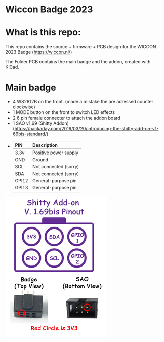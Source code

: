 # Wiccon Badge 2023

# What is this repo: 
  This repo contains the source + firmware + PCB design for the WICCON 2023 Badge (https://wiccon.nl/)

  The Folder PCB contains the main badge and the addon, created with KiCad.
  # Main badge
  * 4 WS2812B on the front. (made a mistake the are adressed counter clockwise)
  * 1 MODE button on the front to switch LED effects
  * 2 6 pin female connecter to attach the addon board
  * 1 SAO v1.69 (Shitty Addon) (https://hackaday.com/2019/03/20/introducing-the-shitty-add-on-v1-69bis-standard/)
  * |  PIN  |      Description      |
    |-------|-----------------------|
    | 3.3v  | Positive power supply |
    | GND   | Ground                |
    | SCL   | Not connected (sorry) |
    | SDA   | Not connected (sorry) |        
    | GPI12 | General-purpose pin   |
    | GPI13 | General-purpose pin   |    
![alt text](https://github.com/Wietsman/wiccon_badge_2023/blob/master/images/addons-sao-v1_69bis.png?raw=true)
